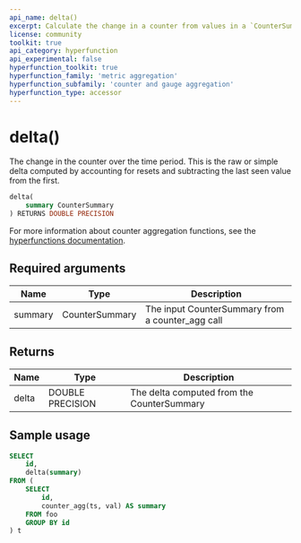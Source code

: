 ```yaml
---
api_name: delta()
excerpt: Calculate the change in a counter from values in a `CounterSummary`
license: community
toolkit: true
api_category: hyperfunction
api_experimental: false
hyperfunction_toolkit: true
hyperfunction_family: 'metric aggregation'
hyperfunction_subfamily: 'counter and gauge aggregation'
hyperfunction_type: accessor
---
```


# delta() <tag type="toolkit" content="Toolkit" />
The change in the counter over the time period. This is the raw or simple delta
computed by accounting for resets and subtracting the last seen value from the
first.

```sql
delta(
    summary CounterSummary
) RETURNS DOUBLE PRECISION
```

For more information about counter aggregation functions, see the
[hyperfunctions documentation][hyperfunctions-counter-agg].

## Required arguments

|Name|Type|Description|
|-|-|-|
|summary|CounterSummary|The input CounterSummary from a counter_agg call|

## Returns

|Name|Type|Description|
|-|-|-|
|delta|DOUBLE PRECISION|The delta computed from the CounterSummary|

## Sample usage

```sql
SELECT
    id,
    delta(summary)
FROM (
    SELECT
        id,
        counter_agg(ts, val) AS summary
    FROM foo
    GROUP BY id
) t
```

[hyperfunctions-counter-agg]: timescaledb/:currentVersion:/how-to-guides/hyperfunctions/counter-aggregation/
